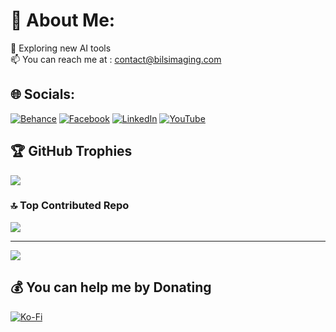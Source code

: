 # 💫 About Me:
🌱 Exploring new AI tools <br>📫 You can reach me at : contact@bilsimaging.com


## 🌐 Socials:
[![Behance](https://img.shields.io/badge/Behance-1769ff?logo=behance&logoColor=white)](https://behance.net/bilsimaging) [![Facebook](https://img.shields.io/badge/Facebook-%231877F2.svg?logo=Facebook&logoColor=white)](https://facebook.com/BILSGUITARRA) [![LinkedIn](https://img.shields.io/badge/LinkedIn-%230077B5.svg?logo=linkedin&logoColor=white)](https://linkedin.com/in/bilelaroua) [![YouTube](https://img.shields.io/badge/YouTube-%23FF0000.svg?logo=YouTube&logoColor=white)](https://youtube.com/@bilsimaging) 

## 🏆 GitHub Trophies
![](https://github-profile-trophy.vercel.app/?username=bilsimaging&theme=gruvbox&no-frame=false&no-bg=true&margin-w=4)

### 🔝 Top Contributed Repo
![](https://github-contributor-stats.vercel.app/api?username=bilsimaging&limit=5&theme=dark&combine_all_yearly_contributions=true)


---
[![](https://visitcount.itsvg.in/api?id=bilsimaging&icon=1&color=4)](https://visitcount.itsvg.in)

  ## 💰 You can help me by Donating
  [![Ko-Fi](https://img.shields.io/badge/Ko--fi-F16061?style=for-the-badge&logo=ko-fi&logoColor=white)](https://ko-fi.com/bilsimaging) 
